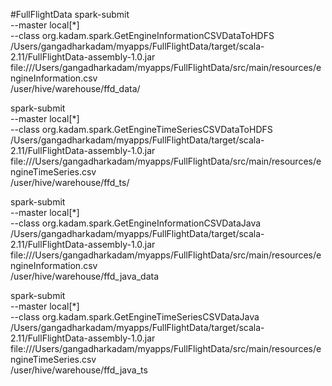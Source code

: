 #FullFlightData
spark-submit \
--master local[*] \
--class org.kadam.spark.GetEngineInformationCSVDataToHDFS \
/Users/gangadharkadam/myapps/FullFlightData/target/scala-2.11/FullFlightData-assembly-1.0.jar \
file:///Users/gangadharkadam/myapps/FullFlightData/src/main/resources/engineInformation.csv \
/user/hive/warehouse/ffd_data/


spark-submit \
--master local[*] \
--class org.kadam.spark.GetEngineTimeSeriesCSVDataToHDFS \
/Users/gangadharkadam/myapps/FullFlightData/target/scala-2.11/FullFlightData-assembly-1.0.jar \
file:///Users/gangadharkadam/myapps/FullFlightData/src/main/resources/engineTimeSeries.csv \
/user/hive/warehouse/ffd_ts/ 


spark-submit \
--master local[*] \
--class org.kadam.spark.GetEngineInformationCSVDataJava \
/Users/gangadharkadam/myapps/FullFlightData/target/scala-2.11/FullFlightData-assembly-1.0.jar \
file:///Users/gangadharkadam/myapps/FullFlightData/src/main/resources/engineInformation.csv \
/user/hive/warehouse/ffd_java_data


spark-submit \
--master local[*] \
--class org.kadam.spark.GetEngineTimeSeriesCSVDataJava \
/Users/gangadharkadam/myapps/FullFlightData/target/scala-2.11/FullFlightData-assembly-1.0.jar \
file:///Users/gangadharkadam/myapps/FullFlightData/src/main/resources/engineTimeSeries.csv \
/user/hive/warehouse/ffd_java_ts 

